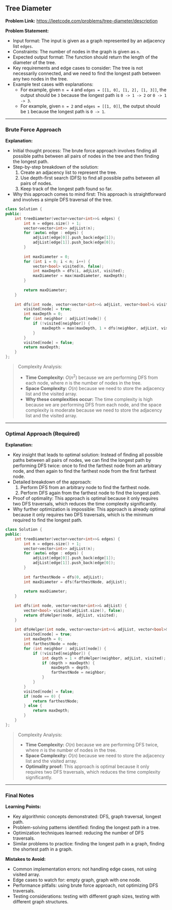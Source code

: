 ## Tree Diameter
**Problem Link:** https://leetcode.com/problems/tree-diameter/description

**Problem Statement:**
- Input format: The input is given as a graph represented by an adjacency list `edges`.
- Constraints: The number of nodes in the graph is given as `n`.
- Expected output format: The function should return the length of the diameter of the tree.
- Key requirements and edge cases to consider: The tree is not necessarily connected, and we need to find the longest path between any two nodes in the tree.
- Example test cases with explanations:
  - For example, given `n = 4` and `edges = [[1, 0], [1, 2], [1, 3]]`, the output should be `3` because the longest path is `0 -> 1 -> 2` or `0 -> 1 -> 3`.
  - For example, given `n = 2` and `edges = [[1, 0]]`, the output should be `1` because the longest path is `0 -> 1`.

---

### Brute Force Approach
**Explanation:**
- Initial thought process: The brute force approach involves finding all possible paths between all pairs of nodes in the tree and then finding the longest path.
- Step-by-step breakdown of the solution:
  1. Create an adjacency list to represent the tree.
  2. Use depth-first search (DFS) to find all possible paths between all pairs of nodes.
  3. Keep track of the longest path found so far.
- Why this approach comes to mind first: This approach is straightforward and involves a simple DFS traversal of the tree.

```cpp
class Solution {
public:
    int treeDiameter(vector<vector<int>>& edges) {
        int n = edges.size() + 1;
        vector<vector<int>> adjList(n);
        for (auto& edge : edges) {
            adjList[edge[0]].push_back(edge[1]);
            adjList[edge[1]].push_back(edge[0]);
        }
        
        int maxDiameter = 0;
        for (int i = 0; i < n; i++) {
            vector<bool> visited(n, false);
            int maxDepth = dfs(i, adjList, visited);
            maxDiameter = max(maxDiameter, maxDepth);
        }
        
        return maxDiameter;
    }
    
    int dfs(int node, vector<vector<int>>& adjList, vector<bool>& visited) {
        visited[node] = true;
        int maxDepth = 0;
        for (int neighbor : adjList[node]) {
            if (!visited[neighbor]) {
                maxDepth = max(maxDepth, 1 + dfs(neighbor, adjList, visited));
            }
        }
        visited[node] = false;
        return maxDepth;
    }
};
```

> Complexity Analysis:
> - **Time Complexity:** $O(n^2)$ because we are performing DFS from each node, where $n$ is the number of nodes in the tree.
> - **Space Complexity:** $O(n)$ because we need to store the adjacency list and the visited array.
> - **Why these complexities occur:** The time complexity is high because we are performing DFS from each node, and the space complexity is moderate because we need to store the adjacency list and the visited array.

---

### Optimal Approach (Required)
**Explanation:**
- Key insight that leads to optimal solution: Instead of finding all possible paths between all pairs of nodes, we can find the longest path by performing DFS twice: once to find the farthest node from an arbitrary node, and then again to find the farthest node from the first farthest node.
- Detailed breakdown of the approach:
  1. Perform DFS from an arbitrary node to find the farthest node.
  2. Perform DFS again from the farthest node to find the longest path.
- Proof of optimality: This approach is optimal because it only requires two DFS traversals, which reduces the time complexity significantly.
- Why further optimization is impossible: This approach is already optimal because it only requires two DFS traversals, which is the minimum required to find the longest path.

```cpp
class Solution {
public:
    int treeDiameter(vector<vector<int>>& edges) {
        int n = edges.size() + 1;
        vector<vector<int>> adjList(n);
        for (auto& edge : edges) {
            adjList[edge[0]].push_back(edge[1]);
            adjList[edge[1]].push_back(edge[0]);
        }
        
        int farthestNode = dfs(0, adjList);
        int maxDiameter = dfs(farthestNode, adjList);
        
        return maxDiameter;
    }
    
    int dfs(int node, vector<vector<int>>& adjList) {
        vector<bool> visited(adjList.size(), false);
        return dfsHelper(node, adjList, visited);
    }
    
    int dfsHelper(int node, vector<vector<int>>& adjList, vector<bool>& visited) {
        visited[node] = true;
        int maxDepth = 0;
        int farthestNode = node;
        for (int neighbor : adjList[node]) {
            if (!visited[neighbor]) {
                int depth = 1 + dfsHelper(neighbor, adjList, visited);
                if (depth > maxDepth) {
                    maxDepth = depth;
                    farthestNode = neighbor;
                }
            }
        }
        visited[node] = false;
        if (node == 0) {
            return farthestNode;
        } else {
            return maxDepth;
        }
    }
};
```

> Complexity Analysis:
> - **Time Complexity:** $O(n)$ because we are performing DFS twice, where $n$ is the number of nodes in the tree.
> - **Space Complexity:** $O(n)$ because we need to store the adjacency list and the visited array.
> - **Optimality proof:** This approach is optimal because it only requires two DFS traversals, which reduces the time complexity significantly.

---

### Final Notes

**Learning Points:**
- Key algorithmic concepts demonstrated: DFS, graph traversal, longest path.
- Problem-solving patterns identified: finding the longest path in a tree.
- Optimization techniques learned: reducing the number of DFS traversals.
- Similar problems to practice: finding the longest path in a graph, finding the shortest path in a graph.

**Mistakes to Avoid:**
- Common implementation errors: not handling edge cases, not using visited array.
- Edge cases to watch for: empty graph, graph with one node.
- Performance pitfalls: using brute force approach, not optimizing DFS traversals.
- Testing considerations: testing with different graph sizes, testing with different graph structures.